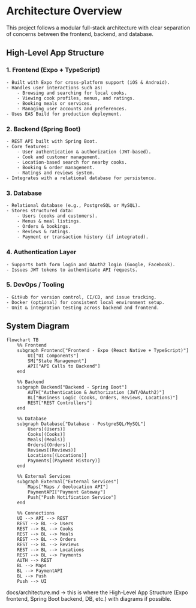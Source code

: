 # Architecture Overview

This project follows a modular full-stack architecture with clear separation of concerns between the frontend, backend, and database.

## High-Level App Structure

### 1. Frontend (Expo + TypeScript)
    - Built with Expo for cross-platform support (iOS & Android).
    - Handles user interactions such as:
        - Browsing and searching for local cooks.
        - Viewing cook profiles, menus, and ratings.
        - Booking meals or services.
        - Managing user accounts and preferences.
    - Uses EAS Build for production deployment.

### 2. Backend (Spring Boot)
    - REST API built with Spring Boot.
    - Core features:
        - User authentication & authorization (JWT-based).
        - Cook and customer management.
        - Location-based search for nearby cooks.
        - Booking & order management.
        - Ratings and reviews system.
    - Integrates with a relational database for persistence.

### 3. Database
    - Relational database (e.g., PostgreSQL or MySQL).
    - Stores structured data:
        - Users (cooks and customers).
        - Menus & meal listings.
        - Orders & bookings.
        - Reviews & ratings.
        - Payment or transaction history (if integrated).

### 4. Authentication Layer
    - Supports both form login and OAuth2 login (Google, Facebook).
    - Issues JWT tokens to authenticate API requests.


### 5. DevOps / Tooling
    - GitHub for version control, CI/CD, and issue tracking.
    - Docker (optional) for consistent local environment setup.
    - Unit & integration testing across backend and frontend.

## System Diagram

```mermaid
flowchart TB
    %% Frontend
    subgraph Frontend["Frontend - Expo (React Native + TypeScript)"]
        UI["UI Components"]
        SM["State Management"]
        API["API Calls to Backend"]
    end

    %% Backend
    subgraph Backend["Backend - Spring Boot"]
        AUTH["Authentication & Authorization (JWT/OAuth2)"]
        BL["Business Logic (Cooks, Orders, Reviews, Locations)"]
        REST["REST Controllers"]
    end

    %% Database
    subgraph Database["Database - PostgreSQL/MySQL"]
        Users[(Users)]
        Cooks[(Cooks)]
        Meals[(Meals)]
        Orders[(Orders)]
        Reviews[(Reviews)]
        Locations[(Locations)]
        Payments[(Payment History)]
    end

    %% External Services
    subgraph External["External Services"]
        Maps["Maps / Geolocation API"]
        PaymentAPI["Payment Gateway"]
        Push["Push Notification Service"]
    end

    %% Connections
    UI --> API --> REST
    REST --> BL --> Users
    REST --> BL --> Cooks
    REST --> BL --> Meals
    REST --> BL --> Orders
    REST --> BL --> Reviews
    REST --> BL --> Locations
    REST --> BL --> Payments
    AUTH --> REST
    BL --> Maps
    BL --> PaymentAPI
    BL --> Push
    Push --> UI
```





docs/architecture.md → this is where the High-Level App Structure (Expo frontend, Spring Boot backend, DB, etc.) with diagrams if possible.